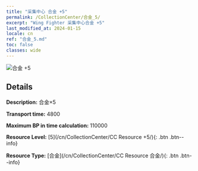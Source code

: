 ```yaml
---
title: "采集中心 合金 +5"
permalink: /CollectionCenter/合金_5/
excerpt: "Wing Fighter 采集中心合金 +5"
last_modified_at: 2024-01-15
locale: cn
ref: "合金_5.md"
toc: false
classes: wide
---
```



![合金 +5](/images/cc/CC_Alloy_Plate_5.png)

## Details

  **Description:** 合金×5

  **Transport time:** 4800

  **Maximum BP in time calculation:** 110000

  **Resource Level:** [5](/cn/CollectionCenter/CC Resource +5/){: .btn .btn--info}

  **Resource Type:** [合金](/cn/CollectionCenter/CC Resource 合金/){: .btn .btn--info}

